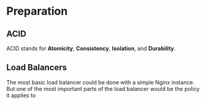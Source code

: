 # Preparation

## ACID
ACID stands for **Atomicity**, **Consistency**, **Isolation**, and **Durability**.

## Load Balancers
The most basic load balancer could be done with a simple Nginx instance. But one of the most important parts of the load balancer would be the policy it applies to 
